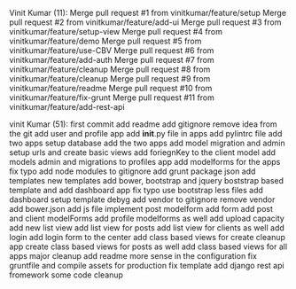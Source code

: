 Vinit Kumar (11):
      Merge pull request #1 from vinitkumar/feature/setup
      Merge pull request #2 from vinitkumar/feature/add-ui
      Merge pull request #3 from vinitkumar/feature/setup-view
      Merge pull request #4 from vinitkumar/feature/demo
      Merge pull request #5 from vinitkumar/feature/use-CBV
      Merge pull request #6 from vinitkumar/feature/add-auth
      Merge pull request #7 from vinitkumar/feature/cleanup
      Merge pull request #8 from vinitkumar/feature/cleanup
      Merge pull request #9 from vinitkumar/feature/readme
      Merge pull request #10 from vinitkumar/feature/fix-grunt
      Merge pull request #11 from vinitkumar/feature/add-rest-api

vinit Kumar (51):
      first commit
      add readme
      add gitignore
      remove idea from the git
      add user and profile app
      add __init__.py file in apps
      add pylintrc file
      add two apps
      setup database
      add the two apps
      add model migration and admin
      setup urls and create basic views
      add foriegnKey to the client model
      add models admin and migrations to profiles app
      add modelforms for the apps
      fix typo
      add node modules to gitignore
      add grunt package json
      add templates
      new templates
      add bower, bootstrap and jquery
      boststrap based template and add dashboard app
      fix typo
      use bootstrap less files
      add dashboard
      setup template debyg
      add vendor to gitignore
      remove vendor
      add bower.json
      add js file
      implement post modelform
      add form
      add post and client modelForms
      add profile modelforms as well
      add upload capacity
      add new list view
      add list view for posts
      add list view for clients as well
      add login
      add login form to the center
      add class based views for create
      cleanup app
      create class based views for posts as well
      add class based views for all apps
      major cleanup
      add readme
      more sense in the configuration
      fix gruntfile and compile assets for production
      fix template
      add django rest api fromework
      some code cleanup


